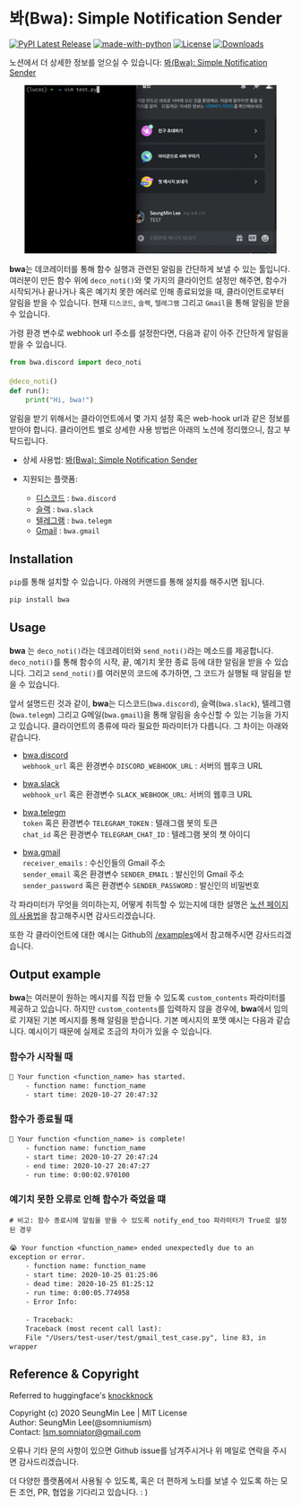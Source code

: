 # 봐(Bwa): Simple Notification Sender

[![PyPI Latest Release](https://img.shields.io/pypi/v/bwa.svg)](https://pypi.org/project/bwa/)
[![made-with-python](https://img.shields.io/badge/Made%20with-Python-red.svg)]()
[![License](https://img.shields.io/badge/Licence-MIT-blue.svg)](https://github.com/somniumism/bwa/blob/main/LICENSE)
[![Downloads](https://pepy.tech/badge/bwa)](https://pepy.tech/project/bwa)

노션에서 더 상세한 정보를 얻으실 수 있습니다: [봐(Bwa): Simple Notification Sender](https://www.notion.so/somniumis/Bwa-Simple-Notification-Sender-0146f53d2f3f4807b029bdf6f7bfd7a9)

<p align="center">
    <img src="./doc/example.gif" width="450" height="300"/>  
</p>

**bwa**는 데코레이터를 통해 함수 실행과 관련된 알림을 간단하게 보낼 수 있는 툴입니다. 여러분이 만든 함수 위에 `deco_noti()`와 몇 가지의 클라이언트 설정만 해주면, 함수가 시작되거나 끝나거나 혹은 예기치 못한 에러로 인해 종료되었을 때, 클라이언트로부터 알림을 받을 수 있습니다. 현재 `디스코드`, `슬랙`, `텔레그램` 그리고 `Gmail`을 통해 알림을 받을 수 있습니다.

가령 환경 변수로 webhook url 주소를 설정한다면, 다음과 같이 아주 간단하게 알림을 받을 수 있습니다.
```python
from bwa.discord import deco_noti

@deco_noti()
def run():
    print("Hi, bwa!")
```

알림을 받기 위해서는 클라이언트에서 몇 가지 설정 혹은 web-hook url과 같은 정보를 받아야 합니다. 클라이언트 별로 상세한 사용 방법은 아래의 노션에 정리했으니, 참고 부탁드립니다.

- 상세 사용법: [봐(Bwa): Simple Notification Sender](https://www.notion.so/somniumis/Bwa-Simple-Notification-Sender-0146f53d2f3f4807b029bdf6f7bfd7a9)

- 지원되는 플랫폼:
    - [디스코드](https://www.notion.so/somniumis/7fb085f008814a8d88b49ea211d6a1ac) : `bwa.discord`
    - [슬랙](https://www.notion.so/somniumis/63871567eece4949bea89a7496a0c714) : `bwa.slack`
    - [텔레그램](https://www.notion.so/somniumis/545c468662aa4368a7abbfc09ce30c7a) : `bwa.telegm`
    - [Gmail](https://www.notion.so/somniumis/G-87c1f64a8694411cb942315e3623770e) : `bwa.gmail`



## Installation

`pip`를 통해 설치할 수 있습니다. 아래의 커맨드를 통해 설치를 해주시면 됩니다.

```bash
pip install bwa
```


## Usage

**bwa** 는 `deco_noti()`라는 데코레이터와 `send_noti()`라는 메소드를 제공합니다. `deco_noti()`를 통해 함수의 시작, 끝, 예기치 못한 종료 등에 대한 알림을 받을 수 있습니다. 그리고 `send_noti()`를 여러분의 코드에 추가하면, 그 코드가 실행될 때 알림을 받을 수 있습니다.

앞서 설명드린 것과 같이, **bwa**는 디스코드(`bwa.discord`), 슬랙(`bwa.slack`), 텔레그램(`bwa.telegm`) 그리고 G메일(`bwa.gmail`)을 통해 알림을 송수신할 수 있는 기능을 가지고 있습니다. 클라이언트의 종류에 따라 필요한 파라미터가 다릅니다. 그 차이는 아래와 같습니다.

- [bwa.discord](https://www.notion.so/somniumis/7fb085f008814a8d88b49ea211d6a1ac)  
    `webhook_url` 혹은 환경변수 `DISCORD_WEBHOOK_URL` : 서버의 웹후크 URL  
    
- [bwa.slack](https://www.notion.so/somniumis/63871567eece4949bea89a7496a0c714)  
    `webhook_url` 혹은 환경변수 `SLACK_WEBHOOK_URL`: 서버의 웹후크 URL  

- [bwa.telegm](https://www.notion.so/somniumis/545c468662aa4368a7abbfc09ce30c7a)  
    `token` 혹은 환경변수 `TELEGRAM_TOKEN` : 텔래그램 봇의 토큰  
    `chat_id` 혹은 환경변수 `TELEGRAM_CHAT_ID` : 텔레그램 봇의 챗 아이디  

- [bwa.gmail](https://www.notion.so/somniumis/G-87c1f64a8694411cb942315e3623770e)  
    `receiver_emails` : 수신인들의 Gmail 주소  
    `sender_email` 혹은 환경변수 `SENDER_EMAIL` : 발신인의 Gmail 주소  
    `sender_password` 혹은 환경변수 `SENDER_PASSWORD` : 발신인의 비밀번호

각 파라미터가 무엇을 의미하는지, 어떻게 취득할 수 있는지에 대한 설명은 [노션 페이지의 사용법](https://www.notion.so/somniumis/Bwa-Simple-Notification-Sender-0146f53d2f3f4807b029bdf6f7bfd7a9#56f710fbb5c942df81801dcaf6f530bf)을 참고해주시면 감사드리겠습니다.

또한 각 클라이언트에 대한 예시는 Github의  [/examples](https://github.com/somniumism/bwa/tree/main/examples)에서 참고해주시면 감사드리겠습니다.


## Output example

**bwa**는 여러분이 원하는 메시지를 직접 만들 수 있도록 `custom_contents` 파라미터를 제공하고 있습니다. 하지만 `custom_contents`를 입력하지 않을 경우에, **bwa**에서 임의로 기재된 기본 메시지를 통해 알림을 받습니다. 기본 메시지의 포맷 예시는 다음과 같습니다. 예시이기 때문에 실제로 조금의 차이가 있을 수 있습니다.

### 함수가 시작될 때

```
🏃 Your function <function_name> has started.
    - function name: function_name
    - start time: 2020-10-27 20:47:32
```

### 함수가 종료될 때

```
🎉 Your function <function_name> is complete!
    - function name: function_name
    - start time: 2020-10-27 20:47:24
    - end time: 2020-10-27 20:47:27
    - run time: 0:00:02.970100
```

### 예기치 못한 오류로 인해 함수가 죽었을 떄

```
# 비고: 함수 종료시에 알림을 받을 수 있도록 notify_end_too 파라미터가 True로 설정된 경우

😭 Your function <function_name> ended unexpectedly due to an exception or error.
    - function name: function_name
    - start time: 2020-10-25 01:25:06
    - dead time: 2020-10-25 01:25:12
    - run time: 0:00:05.774958
    - Error Info:

    - Traceback:
    Traceback (most recent call last):
    File "/Users/test-user/test/gmail_test_case.py", line 83, in wrapper
```

## Reference & Copyright

Referred to huggingface's [knockknock](https://github.com/huggingface/knockknock)

Copyright (c) 2020 SeungMin Lee | MIT License  
Author: SeungMin Lee(@somniumism)  
Contact: lsm.somniator@gmail.com

오류나 기타 문의 사항이 있으면 Github issue를 남겨주시거나 위 메일로 연락을 주시면 감사드리겠습니다.  

더 다양한 플랫폼에서 사용될 수 있도록, 혹은 더 편하게 노티를 보낼 수 있도록 하는 모든 조언, PR, 협업을 기다리고 있습니다. : )
